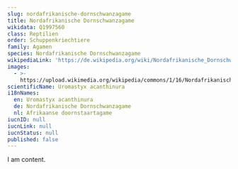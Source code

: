 ```yaml
---
slug: nordafrikanische-dornschwanzagame
title: Nordafrikanische Dornschwanzagame
wikidata: Q1997560
class: Reptilien
order: Schuppenkriechtiere
family: Agamen
species: Nordafrikanische Dornschwanzagame
wikipediaLink: 'https://de.wikipedia.org/wiki/Nordafrikanische_Dornschwanzagame'
images:
  - >-
    https://upload.wikimedia.org/wikipedia/commons/1/16/Nordafrikanischedornschwanzagame-02.jpg
scientificName: Uromastyx acanthinura
i18nNames:
  en: Uromastyx acanthinura
  de: Nordafrikanische Dornschwanzagame
  nl: Afrikaanse doornstaartagame
iucnID: null
iucnLink: null
iucnStatus: null
published: false
---
```


I am content.
